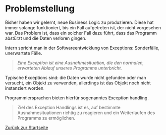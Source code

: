 # Problemstellung

Bisher haben wir gelernt, neue Business Logic zu produzieren. Diese hat immer solange funktioniert, bis ein Fall aufgetreten ist, der nicht vorgesehen war. Das Problem ist, dass ein solcher Fall dazu führt, dass das Programm abstürzt und die Daten verloren gingen.

Intern spricht man in der Softwareentwicklung von Exceptions: Sonderfälle, unerwartete Fälle.

> *Eine Exception ist eine Ausnahmesituation, die den normalen, erwarteten Ablauf unseres Programms unterbricht.*

Typische Exceptions sind: die Daten wurde nicht gefunden oder man versucht, ein Objekt zu verwenden, allerdings ist das Objekt noch nicht instanziert worden.

Programmiersprachen bieten hierfür sogenanntes Exception handling.

> Ziel des Exception Handlings ist es, auf bestimmte Ausnahmesituationen richtig zu reagieren und ein Weiterlaufen des Programms zu ermöglichen.

[Zurück zur Startseite](README.md)